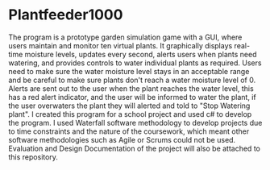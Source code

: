 # Plantfeeder1000
The program is a prototype garden simulation game with a GUI, where users maintain and monitor ten virtual plants. It graphically displays real-time moisture levels, updates every second, alerts users when plants need watering, and provides controls to water individual plants as required. Users need to make sure the water moisture level stays in an acceptable range and be careful to make sure plants don't reach a water moisture level of 0. Alerts are sent out to the user when the plant reaches the water level, this has a red alert indicator, and the user will be informed to water the plant, if the user overwaters the plant they will alerted and told to "Stop Watering plant". I created this program for a school project and used c# to develop the program. I used Waterfall software methodology to develop projects due to time constraints and the nature of the coursework, which meant other software methodologies such as Agile or Scrums could not be used. Evaluation and Design Documentation of the project will also be attached to this repository.

